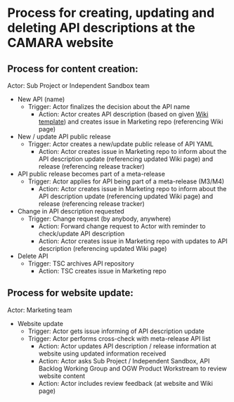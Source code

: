 # Process for creating, updating and deleting API descriptions at the CAMARA website

## Process for content creation:
Actor: Sub Project or Independent Sandbox team

- New API (name)
  - Trigger: Actor finalizes the decision about the API name
    - Action: Actor creates API description (based on given [Wiki template](https://lf-camaraproject.atlassian.net/wiki/spaces/CAM/pages/110854523/API+NAME+API+description)) and creates issue in Marketing repo (referencing Wiki page)
- New / update API public release
  - Trigger: Actor creates a new/update public release of API YAML
    - Action: Actor creates issue in Marketing repo to inform about the API description update (referencing updated Wiki page) and release (referencing release tracker)
- API public release becomes part of a meta-release
  - Trigger: Actor applies for API being part of a meta-release (M3/M4)
    - Action: Actor creates issue in Marketing repo to inform about the API description update (referencing updated Wiki page) and release (referencing release tracker)
- Change in API description requested
  - Trigger: Change request (by anybody, anywhere)
    - Action: Forward change request to Actor with reminder to check/update API description
    - Action: Actor creates issue in Marketing repo with updates to API description (referencing updated Wiki page)
- Delete API
  - Trigger: TSC archives API repository
    - Action: TSC creates issue in Marketing repo

## Process for website update:
Actor: Marketing team

- Website update
  - Trigger: Actor gets issue informing of API description update
  - Trigger: Actor performs cross-check with meta-release API list
    - Action: Actor updates API description / release information at website using updated information received
    - Action: Actor asks Sub Project / Independent Sandbox, API Backlog Working Group and OGW Product Workstream to review website content
    - Action: Actor includes review feedback (at website and Wiki page)
